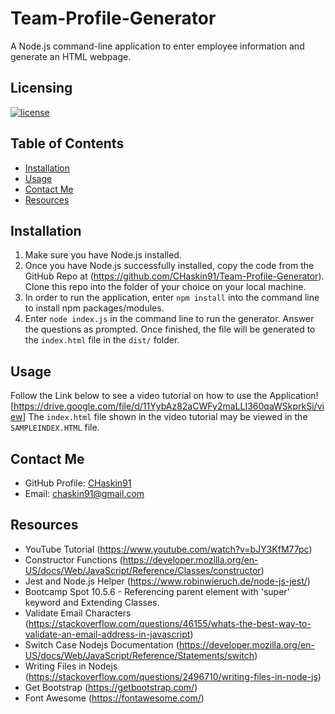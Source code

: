 # Team-Profile-Generator
A Node.js command-line application to enter employee information and generate an HTML webpage. 

## Licensing
[![license](https://img.shields.io/badge/license-MIT-blue)](https://shields.io)

## Table of Contents
- [Installation](#installation)
- [Usage](#usage)
- [Contact Me](#contact-me)
- [Resources](#resources)

## Installation
1. Make sure you have Node.js installed.
2. Once you have Node.js successfully installed, copy the code from the GitHub Repo at (https://github.com/CHaskin91/Team-Profile-Generator).  Clone this repo into the folder of your choice on your local machine.
3. In order to run the application, enter `npm install` into the command line to install npm packages/modules.
4. Enter `node index.js` in the command line to run the generator.  Answer the questions as prompted.  Once finished, the file will be generated to the `index.html` file in the `dist/` folder.

## Usage
Follow the Link below to see a video tutorial on how to use the Application!
[https://drive.google.com/file/d/11YybAz82aCWFy2maLLI360qaWSkprkSi/view]
The `index.html` file shown in the video tutorial may be viewed in the `SAMPLEINDEX.HTML` file.

## Contact Me
* GitHub Profile: [CHaskin91](https://github.com/CHaskin91)
* Email: chaskin91@gmail.com

## Resources
* YouTube Tutorial (https://www.youtube.com/watch?v=bJY3KfM77pc)
* Constructor Functions (https://developer.mozilla.org/en-US/docs/Web/JavaScript/Reference/Classes/constructor)
* Jest and Node.js Helper (https://www.robinwieruch.de/node-js-jest/)
* Bootcamp Spot 10.5.6 - Referencing parent element with 'super' keyword and Extending Classes.
* Validate Email Characters (https://stackoverflow.com/questions/46155/whats-the-best-way-to-validate-an-email-address-in-javascript)
* Switch Case Nodejs Documentation (https://developer.mozilla.org/en-US/docs/Web/JavaScript/Reference/Statements/switch)
* Writing Files in Nodejs (https://stackoverflow.com/questions/2496710/writing-files-in-node-js)
* Get Bootstrap (https://getbootstrap.com/)
* Font Awesome (https://fontawesome.com/)